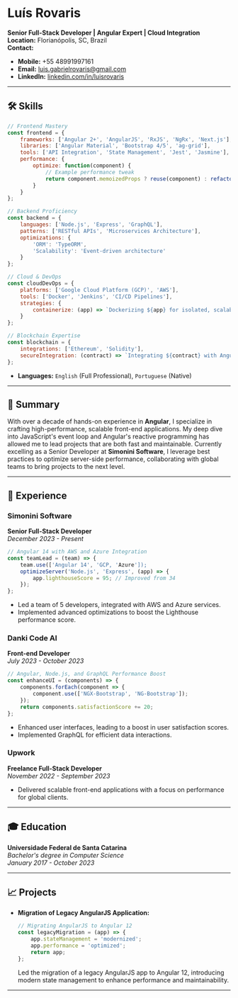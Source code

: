 
# Luís Rovaris

**Senior Full-Stack Developer | Angular Expert | Cloud Integration**  
**Location:** Florianópolis, SC, Brazil  
**Contact:**  
- **Mobile:** +55 48991997161  
- **Email:** luis.gabrielrovaris@gmail.com  
- **LinkedIn:** [linkedin.com/in/luisrovaris](https://www.linkedin.com/in/luisrovaris)

---

## 🛠️ **Skills**

```javascript
// Frontend Mastery
const frontend = {
    frameworks: ['Angular 2+', 'AngularJS', 'RxJS', 'NgRx', 'Next.js'],
    libraries: ['Angular Material', 'Bootstrap 4/5', 'ag-grid'],
    tools: ['API Integration', 'State Management', 'Jest', 'Jasmine'],
    performance: {
        optimize: function(component) {
            // Example performance tweak
            return component.memoizedProps ? reuse(component) : refactor(component);
        }
    }
};

// Backend Proficiency
const backend = {
    languages: ['Node.js', 'Express', 'GraphQL'],
    patterns: ['RESTful APIs', 'Microservices Architecture'],
    optimizations: {
        'ORM': 'TypeORM',
        'Scalability': 'Event-driven architecture'
    }
};

// Cloud & DevOps
const cloudDevOps = {
    platforms: ['Google Cloud Platform (GCP)', 'AWS'],
    tools: ['Docker', 'Jenkins', 'CI/CD Pipelines'],
    strategies: {
        containerize: (app) => `Dockerizing ${app} for isolated, scalable environments`
    }
};

// Blockchain Expertise
const blockchain = {
    integrations: ['Ethereum', 'Solidity'],
    secureIntegration: (contract) => `Integrating ${contract} with Angular securely for decentralized applications`
};
```

- **Languages:** `English` (Full Professional), `Portuguese` (Native)

---

## 🌟 **Summary**

With over a decade of hands-on experience in **Angular**, I specialize in crafting high-performance, scalable front-end applications. My deep dive into JavaScript's event loop and Angular's reactive programming has allowed me to lead projects that are both fast and maintainable. Currently excelling as a Senior Developer at **Simonini Software**, I leverage best practices to optimize server-side performance, collaborating with global teams to bring projects to the next level.

---

## 💼 **Experience**

### **Simonini Software**  
**Senior Full-Stack Developer**  
*December 2023 - Present*  
```javascript
// Angular 14 with AWS and Azure Integration
const teamLead = (team) => {
    team.use(['Angular 14', 'GCP, 'Azure']);
    optimizeServer('Node.js', 'Express', (app) => {
        app.lighthouseScore = 95; // Improved from 34
    });
};
```
- Led a team of 5 developers, integrated with AWS and Azure services.
- Implemented advanced optimizations to boost the Lighthouse performance score.

### **Danki Code AI**  
**Front-end Developer**  
*July 2023 - October 2023*  
```javascript
// Angular, Node.js, and GraphQL Performance Boost
const enhanceUI = (components) => {
    components.forEach(component => {
        component.use(['NGX-Bootstrap', 'NG-Bootstrap']);
    });
    return components.satisfactionScore += 20;
};
```
- Enhanced user interfaces, leading to a boost in user satisfaction scores.
- Implemented GraphQL for efficient data interactions.

### **Upwork**  
**Freelance Full-Stack Developer**  
*November 2022 - September 2023*  
- Delivered scalable front-end applications with a focus on performance for global clients.

---

## 🎓 **Education**

**Universidade Federal de Santa Catarina**  
*Bachelor's degree in Computer Science*  
*January 2017 - October 2023*

---

## 📈 **Projects**

- **Migration of Legacy AngularJS Application:**  
  ```javascript
  // Migrating AngularJS to Angular 12
  const legacyMigration = (app) => {
      app.stateManagement = 'modernized';
      app.performance = 'optimized';
      return app;
  };
  ```
  Led the migration of a legacy AngularJS app to Angular 12, introducing modern state management to enhance performance and maintainability.

---
